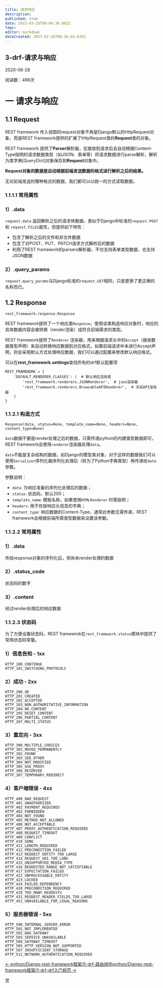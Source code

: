 ```yaml
---
title: 请求响应
description: 
published: true
date: 2023-03-26T08:04:38.802Z
tags: 
editor: markdown
dateCreated: 2023-02-26T08:36:04.639Z
---
```


## **3-drf-请求与响应**

2020-06-28

阅读数：496次

# **一 请求与响应**

## **1.1 Request**

REST framework 传入视图的request对象不再是Django默认的HttpRequest对象，而是REST framework提供的扩展了HttpRequest类的**Request**类的对象。

REST framework 提供了**Parser**解析器，在接收到请求后会自动根据Content-Type指明的请求数据类型（如JSON、表单等）将请求数据进行parse解析，解析为类字典[QueryDict]对象保存到**Request**对象中。

**Request对象的数据是自动根据前端发送数据的格式进行解析之后的结果。**

无论前端发送的哪种格式的数据，我们都可以以统一的方式读取数据。

### **1.1.1.1 常用属性**

### **1）.data**

`request.data` 返回解析之后的请求体数据。类似于Django中标准的`request.POST`和 `request.FILES`属性，但提供如下特性：

* 包含了解析之后的文件和非文件数据
* 包含了对POST、PUT、PATCH请求方式解析后的数据
* 利用了REST framework的parsers解析器，不仅支持表单类型数据，也支持JSON数据

### **2）.query_params**

`request.query_params`与Django标准的`request.GET`相同，只是更换了更正确的名称而已。

## **1.2 Response**

```
rest_framework.response.Response
```

REST framework提供了一个响应类`Response`，使用该类构造响应对象时，响应的具体数据内容会被转换（render渲染）成符合前端需求的类型。

REST framework提供了`Renderer` 渲染器，用来根据请求头中的`Accept`（接收数据类型声明）来自动转换响应数据到对应格式。如果前端请求中未进行Accept声明，则会采用默认方式处理响应数据，我们可以通过配置来修改默认响应格式。

可以在**rest_framework.settings**查找所有的drf默认配置项

```
REST_FRAMEWORK = {
    'DEFAULT_RENDERER_CLASSES': (  # 默认响应渲染类
        'rest_framework.renderers.JSONRenderer',  # json渲染器
        'rest_framework.renderers.BrowsableAPIRenderer',  # 浏览API渲染器
    )
}
```

### **1.1.2.1 构造方式**

```
Response(data, status=None, template_name=None, headers=None, content_type=None)
```

`data`数据不要是render处理之后的数据，只需传递python的内建类型数据即可，REST framework会使用`renderer`渲染器处理`data`。

`data`不能是复杂结构的数据，如Django的模型类对象，对于这样的数据我们可以使用`Serializer`序列化器序列化处理后（转为了Python字典类型）再传递给`data`参数。

参数说明：

* `data`: 为响应准备的序列化处理后的数据；
* `status`: 状态码，默认200；
* `template_name`: 模板名称，如果使用`HTMLRenderer` 时需指明；
* `headers`: 用于存放响应头信息的字典；
* `content_type`: 响应数据的Content-Type，通常此参数无需传递，REST framework会根据前端所需类型数据来设置该参数。

### **1.1.2.2 常用属性**

### **1）.data**

传给response对象的序列化后，但尚未render处理的数据

### **2）.status_code**

状态码的数字

### **3）.content**

经过render处理后的响应数据

### **1.1.2.3 状态码**

为了方便设置状态码，REST framewrok在`rest_framework.status`模块中提供了常用状态码常量。

### **1）信息告知 - 1xx**

```
HTTP_100_CONTINUE
HTTP_101_SWITCHING_PROTOCOLS
```

### **2）成功 - 2xx**

```
HTTP_200_OK
HTTP_201_CREATED
HTTP_202_ACCEPTED
HTTP_203_NON_AUTHORITATIVE_INFORMATION
HTTP_204_NO_CONTENT
HTTP_205_RESET_CONTENT
HTTP_206_PARTIAL_CONTENT
HTTP_207_MULTI_STATUS
```

### **3）重定向 - 3xx**

```
HTTP_300_MULTIPLE_CHOICES
HTTP_301_MOVED_PERMANENTLY
HTTP_302_FOUND
HTTP_303_SEE_OTHER
HTTP_304_NOT_MODIFIED
HTTP_305_USE_PROXY
HTTP_306_RESERVED
HTTP_307_TEMPORARY_REDIRECT
```

### **4）客户端错误 - 4xx**

```
HTTP_400_BAD_REQUEST
HTTP_401_UNAUTHORIZED
HTTP_402_PAYMENT_REQUIRED
HTTP_403_FORBIDDEN
HTTP_404_NOT_FOUND
HTTP_405_METHOD_NOT_ALLOWED
HTTP_406_NOT_ACCEPTABLE
HTTP_407_PROXY_AUTHENTICATION_REQUIRED
HTTP_408_REQUEST_TIMEOUT
HTTP_409_CONFLICT
HTTP_410_GONE
HTTP_411_LENGTH_REQUIRED
HTTP_412_PRECONDITION_FAILED
HTTP_413_REQUEST_ENTITY_TOO_LARGE
HTTP_414_REQUEST_URI_TOO_LONG
HTTP_415_UNSUPPORTED_MEDIA_TYPE
HTTP_416_REQUESTED_RANGE_NOT_SATISFIABLE
HTTP_417_EXPECTATION_FAILED
HTTP_422_UNPROCESSABLE_ENTITY
HTTP_423_LOCKED
HTTP_424_FAILED_DEPENDENCY
HTTP_428_PRECONDITION_REQUIRED
HTTP_429_TOO_MANY_REQUESTS
HTTP_431_REQUEST_HEADER_FIELDS_TOO_LARGE
HTTP_451_UNAVAILABLE_FOR_LEGAL_REASONS
```

### **5）服务器错误 - 5xx**

```
HTTP_500_INTERNAL_SERVER_ERROR
HTTP_501_NOT_IMPLEMENTED
HTTP_502_BAD_GATEWAY
HTTP_503_SERVICE_UNAVAILABLE
HTTP_504_GATEWAY_TIMEOUT
HTTP_505_HTTP_VERSION_NOT_SUPPORTED
HTTP_507_INSUFFICIENT_STORAGE
HTTP_511_NETWORK_AUTHENTICATION_REQUIRED
```

[← python/Django-rest-framework框架/5-drf-路由组件](http://www.liuqingzheng.top/python/Django-rest-framework%E6%A1%86%E6%9E%B6/5-drf-%E8%B7%AF%E7%94%B1%E7%BB%84%E4%BB%B6/)​[python/Django-rest-framework框架/1-drf-drf入门规范 →](http://www.liuqingzheng.top/python/Django-rest-framework%E6%A1%86%E6%9E%B6/1-drf-drf%E5%85%A5%E9%97%A8%E8%A7%84%E8%8C%83/)

赏